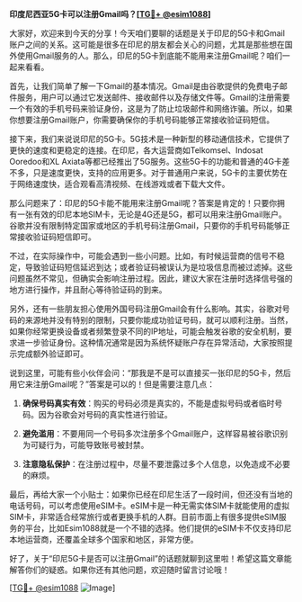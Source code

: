 **印度尼西亚5G卡可以注册Gmail吗？[[TG💪+ @esim1088](https://t.me/s/esim1088)]**

大家好，欢迎来到今天的分享！今天咱们要聊的话题是关于印尼的5G卡和Gmail账户之间的关系。这可能是很多在印尼的朋友都会关心的问题，尤其是那些想在国外使用Gmail服务的人。那么，印尼的5G卡到底能不能用来注册Gmail呢？咱们一起来看看。

首先，让我们简单了解一下Gmail的基本情况。Gmail是由谷歌提供的免费电子邮件服务，用户可以通过它发送邮件、接收邮件以及存储文件等。Gmail的注册需要一个有效的手机号码来验证身份，这是为了防止垃圾邮件和网络诈骗。所以，如果你想要注册Gmail账户，你需要确保你的手机号码能够正常接收验证码短信。

接下来，我们来说说印尼的5G卡。5G技术是一种新型的移动通信技术，它提供了更快的速度和更稳定的连接。在印尼，各大运营商如Telkomsel、Indosat Ooredoo和XL Axiata等都已经推出了5G服务。这些5G卡的功能和普通的4G卡差不多，只是速度更快，支持的应用更多。对于普通用户来说，5G卡的主要优势在于网络速度快，适合观看高清视频、在线游戏或者下载大文件。

那么问题来了：印尼的5G卡能不能用来注册Gmail呢？答案是肯定的！只要你拥有一张有效的印尼本地SIM卡，无论是4G还是5G，都可以用来注册Gmail账户。谷歌并没有限制特定国家或地区的手机号码注册Gmail，只要你的手机号码能够正常接收验证码短信即可。

不过，在实际操作中，可能会遇到一些小问题。比如，有时候运营商的信号不稳定，导致验证码短信延迟到达；或者验证码被误认为是垃圾信息而被过滤掉。这些问题虽然不常见，但确实会影响注册过程。因此，建议大家在注册时选择信号强的地方进行操作，并且耐心等待验证码的到来。

另外，还有一些朋友担心使用外国号码注册Gmail会有什么影响。其实，谷歌对号码的来源地并没有特别的限制，只要你能成功验证号码，就可以顺利注册。当然，如果你经常更换设备或者频繁登录不同的IP地址，可能会触发谷歌的安全机制，要求进一步验证身份。这种情况通常是因为系统怀疑账户存在异常活动，大家按照提示完成额外验证即可。

说到这里，可能有些小伙伴会问：“那我是不是可以直接买一张印尼的5G卡，然后用它来注册Gmail呢？”答案是可以的！但是需要注意几点：

1. **确保号码真实有效**：购买的号码必须是真实的，不能是虚拟号码或者临时号码。因为谷歌会对号码的真实性进行验证。
   
2. **避免滥用**：不要用同一个号码多次注册多个Gmail账户，这样容易被谷歌识别为可疑行为，可能导致账号被封禁。

3. **注意隐私保护**：在注册过程中，尽量不要泄露过多个人信息，以免造成不必要的麻烦。

最后，再给大家一个小贴士：如果你已经在印尼生活了一段时间，但还没有当地的电话号码，可以考虑使用eSIM卡。eSIM卡是一种无需实体SIM卡就能使用的虚拟SIM卡，非常适合经常旅行或者更换手机的人群。目前市面上有很多提供eSIM服务的平台，比如Esim1088就是一个不错的选择。他们提供的eSIM卡不仅支持印尼本地运营商，还覆盖全球多个国家和地区，非常方便。

好了，关于“印尼5G卡是否可以注册Gmail”的话题就聊到这里啦！希望这篇文章能解答你们的疑惑。如果你还有其他问题，欢迎随时留言讨论哦！

[[TG💪+ @esim1088](https://t.me/s/esim1088) ![Image](https://i.postimg.cc/4NQfJmqS/Snipaste-2025-05-13-00-14-12.png)]